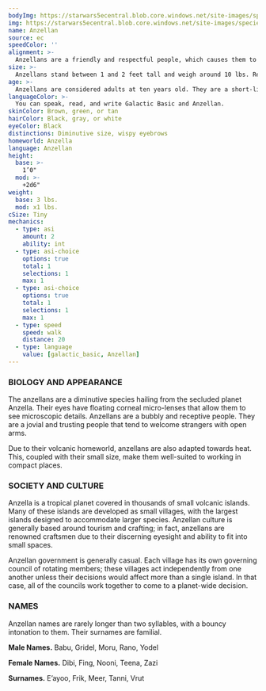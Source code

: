 ```yaml
---
bodyImg: https://starwars5ecentral.blob.core.windows.net/site-images/species/species_anzellan.png
img: https://starwars5ecentral.blob.core.windows.net/site-images/species/species_anzellan.png
name: Anzellan
source: ec
speedColor: ''
alignment: >-
  Anzellans are a friendly and respectful people, which causes them to tend toward lawful light side, though there are exceptions.
size: >-
  Anzellans stand between 1 and 2 feet tall and weigh around 10 lbs. Regardless of your position in that range, your size is Tiny.
age: >-
  Anzellans are considered adults at ten years old. They are a short-lived species, however, that rarely lives longer than 60 years.
languageColor: >-
  You can speak, read, and write Galactic Basic and Anzellan. 
skinColor: Brown, green, or tan
hairColor: Black, gray, or white
eyeColor: Black
distinctions: Diminutive size, wispy eyebrows
homeworld: Anzella
language: Anzellan
height:
  base: >-
    1’0"
  mod: >-
    +2d6"
weight:
  base: 3 lbs.
  mod: x1 lbs.
cSize: Tiny
mechanics:
  - type: asi
    amount: 2
    ability: int
  - type: asi-choice
    options: true
    total: 1
    selections: 1
    max: 1
  - type: asi-choice
    options: true
    total: 1
    selections: 1
    max: 1
  - type: speed
    speed: walk
    distance: 20
  - type: language
    value: [galactic_basic, Anzellan]
---
```

### BIOLOGY AND APPEARANCE
The anzellans are a diminutive species hailing from the secluded planet Anzella. Their eyes have floating corneal micro-lenses that allow them to see microscopic details. Anzellans are a bubbly and receptive people. They are a jovial and trusting people that tend to welcome strangers with open arms.

Due to their volcanic homeworld, anzellans are also adapted towards heat. This, coupled with their small size, make them well-suited to working in compact places.

### SOCIETY AND CULTURE
Anzella is a tropical planet covered in thousands of small volcanic islands. Many of these islands are developed as small villages, with the largest islands designed to accommodate larger species. Anzellan culture is generally based around tourism and crafting; in fact, anzellans are renowned craftsmen due to their discerning eyesight and ability to fit into small spaces.

Anzellan government is generally casual. Each village has its own governing council of rotating members; these villages act independently from one another unless their decisions would affect more than a single island. In that case, all of the councils work together to come to a planet-wide decision.

### NAMES
Anzellan names are rarely longer than two syllables, with a bouncy intonation to them. Their surnames are familial.

__Male Names.__ Babu, Gridel, Moru, Rano, Yodel

__Female Names.__ Dibi, Fing, Nooni, Teena, Zazi

__Surnames.__ E’ayoo, Frik, Meer, Tanni, Vrut



    